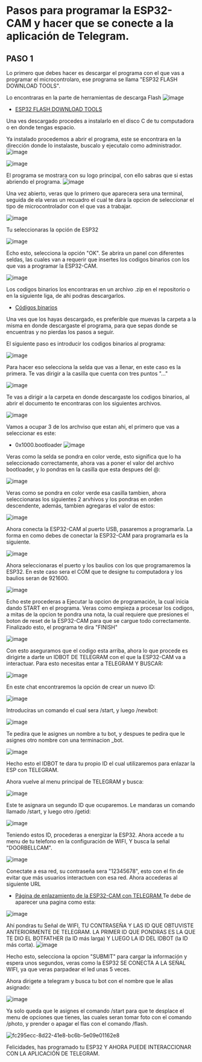# Pasos para programar la ESP32-CAM y hacer que se conecte a la aplicación de Telegram.

## PASO 1
Lo primero que debes hacer es descargar el programa con el que vas a programar el microcontrolaro, ese programa se llama "ESP32 FLASH DOWNLOAD TOOLS".

Lo encontraras en la parte de herramientas de descarga Flash
![image](https://github.com/GreciaAbarcaM/DIY-Inventario-De-KITS/assets/135075213/afb7863e-5f95-464b-b84c-a25efee755d0)
- [ ESP32 FLASH DOWNLOAD TOOLS ](https://www.espressif.com/en/support/download/other-tools)

Una ves descargado procedes a instalarlo en el disco C de tu computadora o en donde tengas espacio.

Ya instalado procedemos a abrir el programa, este se encontrara en la dirección donde lo instalaste, buscalo y ejecutalo como administrador.
![image](https://github.com/GreciaAbarcaM/DIY-Inventario-De-KITS/assets/135075213/a9762a46-b518-44cf-b0e3-53cc4e609fcb)

![image](https://github.com/GreciaAbarcaM/DIY-Inventario-De-KITS/assets/135075213/6592b865-c0a2-4be5-8cdc-b9736505d945)

El programa se mostrara con su logo principal, con ello sabras que si estas abriendo el programa.
![image](https://github.com/GreciaAbarcaM/DIY-Inventario-De-KITS/assets/135075213/6aeed1f7-cdc8-457d-b879-1f95050e6024)

Una vez abierto, veras que lo primero que aparecera sera una terminal, seguida de ela veras un recuadro el cual te dara la opcion de seleccionar el tipo de microcontrolador con el que vas a trabajar.

![image](https://github.com/GreciaAbarcaM/DIY-Inventario-De-KITS/assets/135075213/65e372da-a229-49cb-a1f3-f3be8737b8c4)

Tu seleccionaras la opción de ESP32

![image](https://github.com/GreciaAbarcaM/DIY-Inventario-De-KITS/assets/135075213/e0fdd3f9-08a7-4345-b8e2-2832b0216095)

Echo esto, selecciona la opción "OK". Se abrira un panel con diferentes seldas, las cuales van a requerir que insertes los codigos binarios con los que vas a programar la ESP32-CAM.

![image](https://github.com/GreciaAbarcaM/DIY-Inventario-De-KITS/assets/135075213/7974276d-d7e9-4642-832b-d7a91ba4268e)

Los codigos binarios los encontraras en un archivo .zip en el repositorio o en la siguiente liga, de ahi podras descargarlos.

- [ Códigos binarios ](https://drive.google.com/file/d/1RPjUQXg_04nWLqCY7mIbu_l8wDB-TKUb/view)

Una ves que los hayas descargado, es preferible que muevas la carpeta a la misma en donde descargaste el programa, para que sepas donde se encuentras y no pierdas los pasos a seguir.

El siguiente paso es introducir los codigos binarios al programa:

![image](https://github.com/GreciaAbarcaM/DIY-Inventario-De-KITS/assets/135075213/ef99e44b-886a-4e36-a28e-aba8083528b9)

Para hacer eso selecciona la selda que vas a llenar, en este caso es la primera. 
Te vas dirigir a la casilla que cuenta con tres puntos "..." 

![image](https://github.com/GreciaAbarcaM/DIY-Inventario-De-KITS/assets/135075213/448e32d1-8497-425e-8776-4b5afd45bf01)

Te vas a dirigir a la carpeta en donde descargaste los codigos binarios, al abrir el documento te encontraras con los siguientes archivos.

![image](https://github.com/GreciaAbarcaM/DIY-Inventario-De-KITS/assets/135075213/e01b4e24-dd64-4e5b-9e06-d022b1557980)

Vamos a ocupar 3 de los archviso que estan ahi, el primero que vas a seleccionar es este:
- 0x1000.bootloader
![image](https://github.com/GreciaAbarcaM/DIY-Inventario-De-KITS/assets/135075213/0f0e00d1-a085-45f0-8137-7c080a9e1c65)

Veras como la selda se pondra en color verde, esto significa que lo ha seleccionado correctamente, ahora vas a poner el valor del archivo bootloader, y lo pondras en la casilla que esta despues del @:

![image](https://github.com/GreciaAbarcaM/DIY-Inventario-De-KITS/assets/135075213/61d7ec86-2582-43c3-b59f-43b29c5c9ee1)

Veras como se pondra en color verde esa casilla tambien, ahora seleccionaras los siguientes 2 arvhivos y los pondras en orden descendente, además, tambien agregaras el valor de estos:

![image](https://github.com/GreciaAbarcaM/DIY-Inventario-De-KITS/assets/135075213/956cd956-2597-404d-a380-f1ba784c8ac3)

Ahora conecta la ESP32-CAM  al puerto USB, pasaremos a programarla. La forma en como debes de conectar la ESP32-CAM para programarla es la siguiente.

![image](https://github.com/GreciaAbarcaM/DIY-Inventario-De-KITS/assets/135075213/c1d3d1f7-9578-413c-b22a-18020c52248b)

Ahora seleccionaras el puerto y los baulios con los que programaremos la ESP32. En este caso sera el COM que te designe tu computadora y los baulios seran de 921600.

![image](https://github.com/GreciaAbarcaM/DIY-Inventario-De-KITS/assets/135075213/e3a80f07-c84a-4e83-9fd9-3369259db2dd)

Echo este procederas a Ejecutar la opcion de programación, la cual inicia dando START en el programa. Veras como empieza a procesar los codigos, a mitas de la opcion te pondra una nota, la cual requiere que presiones el boton de reset de la ESP32-CAM para que se cargue todo correctamente.
Finalizado esto, el programa te dira "FINISH"

![image](https://github.com/GreciaAbarcaM/DIY-Inventario-De-KITS/assets/135075213/bdf8c783-0d4c-41dc-b143-15843cb3d097)

Con esto aseguramos que el codigo esta arriba, ahora lo que procede es dirigirte a darte un IDBOT DE TELEGRAM con el que la ESP32-CAM va a interactuar.
Para esto necesitas entar a TELEGRAM Y BUSCAR:

![image](https://github.com/GreciaAbarcaM/DIY-Inventario-De-KITS/assets/135075213/9a0eab5d-bc8f-4d1a-a527-6ac925f0c6e9)

En este chat encontraremos la opción de crear un nuevo ID:

![image](https://github.com/GreciaAbarcaM/DIY-Inventario-De-KITS/assets/135075213/70788783-f669-4371-8fb2-5228dacf0834)

Introduciras un comando el cual sera /start, y luego /newbot:

![image](https://github.com/GreciaAbarcaM/DIY-Inventario-De-KITS/assets/135075213/b412b869-1c2a-46f6-95ca-e3a3d731de82)

Te pedira que le asignes un nombre a tu bot, y despues te pedira que le asignes otro nombre con una terminacion _bot.

![image](https://github.com/GreciaAbarcaM/DIY-Inventario-De-KITS/assets/135075213/d6e3dfe5-7828-4b5a-a923-9b69e87020e0)

Hecho esto el IDBOT te dara tu propio ID el cual utilizaremos para enlazar la ESP con TELEGRAM.

Ahora vuelve al menu principal de TELEGRAM y busca:

![image](https://github.com/GreciaAbarcaM/DIY-Inventario-De-KITS/assets/135075213/83f87eb5-7017-43b0-a2b2-24dc7e67ef2c)

Este te asignara un segundo ID que ocuparemos.
Le mandaras un comando llamado /start, y luego otro /getid:

![image](https://github.com/GreciaAbarcaM/DIY-Inventario-De-KITS/assets/135075213/9171dcee-7790-4065-83c1-9d6623953eb5)

Teniendo estos ID, procederas a energizar la ESP32.
Ahora accede a tu menu de tu telefono en la configuración de WIFI, Y busca la señal "DOORBELLCAM".

![image](https://github.com/GreciaAbarcaM/DIY-Inventario-De-KITS/assets/135075213/44e2b6bc-d686-4dfa-a02c-5bdc196c1db4)

Conectate a esa red, su contraseña sera "12345678", esto con el fin de evitar que más usuarios interactuen con esa red.
Ahora accederas al siguiente URL
- [ Página de enlazamiento de la ESP32-CAM con TELEGRAM ](192.168.4.1)
Te debe de aparecer una pagina como esta:

![image](https://github.com/GreciaAbarcaM/DIY-Inventario-De-KITS/assets/135075213/c3d05d60-0909-429a-91e2-b13b74ddb5a8)

Ahí pondras tu Señal de WIFI, TU CONTRASEÑA Y LAS ID QUE OBTUVISTE ANTERIORMENTE DE TELEGRAM.
LA PRIMER ID QUE PONDRAS ES LA QUE TE DIO EL BOTFATHER (la ID más larga) Y LUEGO LA ID DEL IDBOT (la ID más corta).
![image](https://github.com/GreciaAbarcaM/DIY-Inventario-De-KITS/assets/135075213/77e1d399-aaa7-47e5-b32d-5efd00291d2a)

Hecho esto, selecciona la opcion "SUBMIT" para cargar la información y espera unos segundos, veras como la ESP32 SE CONECTA A LA SEÑAL WIFI, ya que veras parpadear el led unas 5 veces.

Ahora dirigete a telegram y busca tu bot con el nombre que le allas asignado:

![image](https://github.com/GreciaAbarcaM/DIY-Inventario-De-KITS/assets/135075213/c73a7966-d486-4783-a8a2-c9c9f1f69e3d)

Ya solo queda que le asignes el comando /start para que te desplace el menu de opciones que tienes, las cuales seran tomar foto con el comando /photo, y prender o apagar el flas con el comando /flash.

![fc295ecc-8d22-41e8-bc6b-5e09e01162e8](https://github.com/GreciaAbarcaM/DIY-Inventario-De-KITS/assets/135075213/ff39b396-da67-49e7-8863-e39ce807494c)

Felicidades, has programado tu ESP32 Y AHORA PUEDE INTERACCIONAR CON LA APLICACIÓN DE TELEGRAM.



